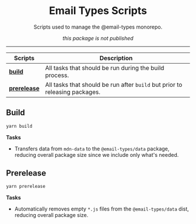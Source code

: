 <div align="center">

# Email Types Scripts

Scripts used to manage the @email-types monorepo.

_this package is not published_

</div>

---

| Scripts                       | Description                                                                 |
| ----------------------------- | --------------------------------------------------------------------------- |
| [**build**](#build)           | All tasks that should be run during the build process.                      |
| [**prerelease**](#prerelease) | All tasks that should be run after `build` but prior to releasing packages. |

## Build

```sh
yarn build
```

**Tasks**

- Transfers data from `mdn-data` to the `@email-types/data` package, reducing
  overall package size since we include only what's needed.

## Prerelease

```sh
yarn prerelease
```

**Tasks**

- Automatically removes empty `*.js` files from the `@email-types/data` dist,
  reducing overall package size.
